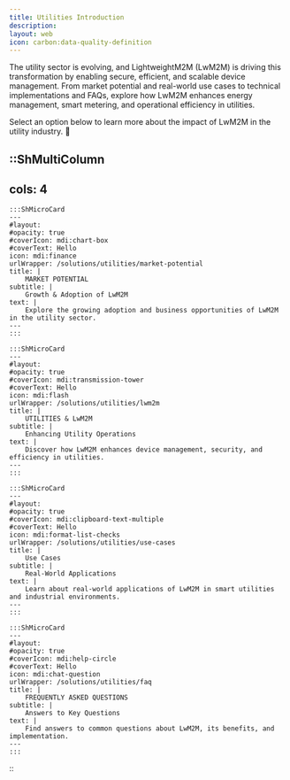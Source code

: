 ```yaml
---
title: Utilities Introduction
description:
layout: web
icon: carbon:data-quality-definition
---
```


The utility sector is evolving, and LightweightM2M (LwM2M) is driving this transformation by enabling secure, efficient, and scalable device management. From market potential and real-world use cases to technical implementations and FAQs, explore how LwM2M enhances energy management, smart metering, and operational efficiency in utilities.

Select an option below to learn more about the impact of LwM2M in the utility industry. 🚀


::ShMultiColumn
---
cols: 4
---

    :::ShMicroCard
    ---
    #layout: 
    #opacity: true
    #coverIcon: mdi:chart-box
    #coverText: Hello
    icon: mdi:finance
    urlWrapper: /solutions/utilities/market-potential
    title: |
        MARKET POTENTIAL 
    subtitle: |
        Growth & Adoption of LwM2M
    text: |
        Explore the growing adoption and business opportunities of LwM2M in the utility sector.
    ---
    :::

    :::ShMicroCard
    ---
    #layout: 
    #opacity: true
    #coverIcon: mdi:transmission-tower
    #coverText: Hello
    icon: mdi:flash
    urlWrapper: /solutions/utilities/lwm2m
    title: |
        UTILITIES & LwM2M 
    subtitle: |
        Enhancing Utility Operations
    text: |
        Discover how LwM2M enhances device management, security, and efficiency in utilities.
    ---
    :::

    :::ShMicroCard
    ---
    #layout:
    #opacity: true
    #coverIcon: mdi:clipboard-text-multiple
    #coverText: Hello
    icon: mdi:format-list-checks
    urlWrapper: /solutions/utilities/use-cases
    title: |
        Use Cases 
    subtitle: |
        Real-World Applications
    text: |
        Learn about real-world applications of LwM2M in smart utilities and industrial environments.
    ---
    :::

    :::ShMicroCard
    ---
    #layout:
    #opacity: true
    #coverIcon: mdi:help-circle
    #coverText: Hello
    icon: mdi:chat-question
    urlWrapper: /solutions/utilities/faq
    title: |
        FREQUENTLY ASKED QUESTIONS 
    subtitle: |
        Answers to Key Questions
    text: |
        Find answers to common questions about LwM2M, its benefits, and implementation.
    ---
    :::

::